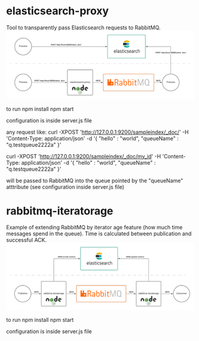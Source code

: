 # elasticsearch-proxy

Tool to transparently pass Elasticsearch requests to RabbitMQ.
![elasticsearch-proxy](https://github.com/bigdotsoftware/rabbitmq-tools/raw/master/elasticsearch-proxy.png)

to run
npm install
npm start

configuration is inside server.js file

any request like:
curl -XPOST 'http://127.0.0.1:9200/sampleindex/_doc/' -H 'Content-Type: application/json' -d '{
   "hello" : "world",
   "queueName" : "q.testqueue2222a"
}'

curl -XPOST 'http://127.0.0.1:9200/sampleindex/_doc/my_id' -H 'Content-Type: application/json' -d '{
   "hello" : "world",
   "queueName" : "q.testqueue2222a"
}'

will be passed to RabbitMQ into the queue pointed by the "queueName" atttribute (see configuration inside server.js file)

# rabbitmq-iteratorage

Example of extending RabbitMQ by iterator age feature (how much time messages spend in the queue). Time is calculated between publication and successful ACK.
![rabbitmq-iteratorage](https://github.com/bigdotsoftware/rabbitmq-tools/raw/master/rabbitmq-iteratorage.png)

to run
npm install
npm start

configuration is inside server.js file